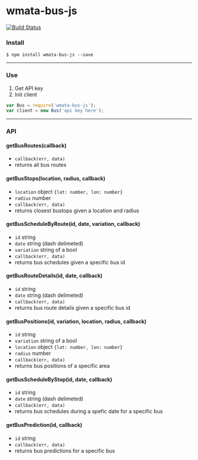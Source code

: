 # wmata-bus-js

[![Build Status](https://travis-ci.org/jacksongeller/wmata-bus.js.svg?branch=master)](https://travis-ci.org/jacksongeller/wmata-bus.js)

### Install 
`$ npm install wmata-bus-js --save`

---
### Use
1. Get API key
2. Init client

```js
var Bus = require('wmata-bus-js');
var client = new Bus('api key here');
```

---
### API

#### getBusRoutes(callback)
+ `callback(err, data)`
+ returns all bus routes

#### getBusStops(location, radius, callback)
+ `location` object `{lat: number, lon: number}`
+ `radius` number
+ `callback(err, data)`
+ returns closest bustops given a location and radius

#### getBusScheduleByRoute(id, date, variation, callback)
+ `id` string
+ `date` string (dash delimeted)
+ `variation` string of a bool
+ `callback(err, data)`
+ returns bus schedules given a specific bus id

#### getBusRouteDetails(id, date, callback)
+ `id` string
+ `date` string (dash delimeted)
+ `callback(err, data)`
+ returns bus route details given a specific bus id

#### getBusPositions(id, variation, location, radius, callback)
+ `id` string
+ `variation` string of a bool
+ `location` object `{lat: number, lon: number}`
+ `radius` number
+ `callback(err, data)`
+ returns bus positions of a specific area

#### getBusScheduleByStop(id, date, callback)
+ `id` string
+ `date` string (dash delimeted)
+ `callback(err, data)`
+ returns bus schedules during a spefic date for a specific bus

#### getBusPrediction(id, callback)
+ `id` string
+ `callback(err, data)`
+ returns bus predictions for a specific bus